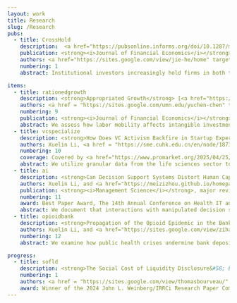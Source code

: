 ```yaml
---
layout: work
title: Research
slug: /Research
pubs:
  - title: CrossHold
    description:  <a href="https://pubsonline.informs.org/doi/10.1287/mnsc.2023.4911" target="_blank"><strong>Networking Behind the Scenes&#58; Institutional Cross-Industry Holdings and Corporate Loan Markets</strong></a>
    publication: <strong><i>Journal of Financial Economics</i></strong>, Volume 147, Issue 3, Pages 475-497 (March 2023).
    authors: <a href="https://sites.google.com/view/jie-he/home" target="_blank">Jie He</a>, <a href="https://www.sydney.edu.au/business/about/our-people/academic-staff/lantian-liang.html" target="_blank">Lantian Liang</a>, Hui Wang, and <a href="https://sites.google.com/site/hanvictorxia/han-xias-home-page" target="_blank">Han Xia</a>
    numbering: 1
    abstract: Institutional investors increasingly hold firms in both the industrial and financial sectors. These cross-industry holdings link firms to “outside” banks that they have not borrowed from, creating a network between the two sectors. We show that such networks reduce firms’ loan spreads. This effect is more prominent when cross-holders are actively involved in borrowers’ routine operations and when they have stronger incentives to advocate for borrowers in the loan process. Furthermore, outside banks begin to lend more to firms once the two parties become linked. This network is “behind-the-scenes” because it does not arise from prior interactions between firms and banks, but is instead built through institutions’ cross-holdings.

items:
  - title: rationedgrowth
    description: <strong>Appropriated Growth</strong> [<a href="https://papers.ssrn.com/sol3/papers.cfm?abstract_id=4244951" target="_blank">PDF</a>]
    authors: <a href = "https://sites.google.com/umn.edu/yuchen-chen" target="_blank">Yuchen Chen</a>, Xuelin Li, <a href = "https://carlsonschool.umn.edu/faculty/richard-thakor" target="_blank">Richard T. Thakor</a> and <a href="https://sites.google.com/site/cwardweb/colin-ward" target="_blank">Colin Ward</a>
    numbering: 9
    publication: <strong><i>Journal of Financial Economics</i></strong>, revise and resubmit.
    abstract: We assess how labor mobility affects intangible investment in a dynamic agency model featuring both knowledge appropriation and moral hazard. We argue that restricting worker mobility, while reducing employees' appropriation of firm intangible capital, can hurt their incentives to exert effort. Our calibration to U.S. data targets responses of employee turnover and firms' intangible investment to variations in workers' outside option values, identified through exogenous shocks to non-compete enforcement. The model simulation implies that knowledge spillovers mitigate the costs of incentive provision when agency frictions are severe, and the optimal labor mobility regulation should balance this benefit against turnover risk. Finally, we highlight the use of deferred compensation bonuses in the optimal contract as a retention mechanism, even among under-performing firms.
  - title: vcspecialize
    description: <strong>How Does VC Activism Backfire in Startup Experimentation?</strong> [<a href="https://papers.ssrn.com/abstract=4912335" target="_blank">PDF</a>]
    authors: Xuelin Li, <a href = "https://sme.cuhk.edu.cn/en/node/1873" target="_blank">Sijie Wang</a>, <a href = "https://www.jiajiexu.com/" target="_blank">Jiajie Xu</a> and <a href="https://www.xiangzheng.info/" target="_blank">Xiang Zheng</a>
    numbering: 10
    coverage: Covered by <a href="https://www.promarket.org/2025/04/25/how-does-venture-capital-shapes-biotech-innovation/" target="_blank">ProMarket</a>
    abstract: We utilize granular data from the life sciences sector to study how VC activism influences strategic experimentation decisions. Active involvement by smaller, more focused VCs drives early pipeline prioritization, advancing a few projects while holding back most of the R&D portfolio. While this approach can create "blockbuster" IPOs with mature lead pipelines, it also reduces overall exit likelihood by sacrificing the benefits of a diversified pipeline. Startups backed by concentrated VCs progress more slowly in clinical trials on average and are more likely to discontinue projects due to prioritization rather than financial or quality concerns. Additionally, VCs may prioritize suboptimal projects due to investment horizons or concerns about portfolio cannibalization. Overall, this prioritization strategy increases failure risk particularly for high-risk, long-horizon technologies. To address endogeneity, we exploit limited partners’ adoption of ESG objectives as instruments for shifts in VCs’ portfolio focus.  
  - title: ai
    description: <strong>Can Decision Support Systems Distort Human Capital?</strong> [<a href="https://papers.ssrn.com/sol3/papers.cfm?abstract_id=4929303" target="_blank">PDF</a>]
    authors: Xuelin Li, and <a href="https://meizizhou.github.io/homepage/" target="_blank">Meizi Zhou</a>
    publication: <strong><i>Management Science</i></strong>, major revision.
    numbering: 11
    award: Best Paper Award, The 14th Annual Conference on Health IT and Analytics (CHITA 2024)
    abstract: We document that interactions with manipulated decision support systems can distort the development of human capital using the context of opioid prescription. Physicians in our sample adopted electronic health record software from a list of federally certified companies in 2011. Between 2016 and spring 2019, one company secretly embedded a biased decision support system function to promote extended-release opioid sales. Affected physicians not only increased opioid claims relative to the control group during the treatment window but also maintained a higher propensity for prescriptions even after the removal of the biased function. This long-term distortion of human capital relies on the unconsciousness of algorithmic biases and does not occur following other explicit promotions, such as pharmaceutical detailing payments. Using machine-learning algorithms, we quantify that human capital distortion explains 54% of the treatment effects in a physician decision model with dynamic learning. Experience with opioids, along with caution regarding elder patients, mitigates the distortion.
  - title: opioidbank
    description: <strong>Propagation of the Opioid Epidemic in the Banking Sector</strong> [<a href="https://papers.ssrn.com/sol3/papers.cfm?abstract_id=4148134" target="_blank">PDF</a>]
    authors: Xuelin Li, and <a href="https://sites.google.com/view/zihanye/home" target="_blank">Zihan Ye</a>
    numbering: 12
    abstract: We examine how public health crises undermine bank deposit funding and constrain lending activities. Using the opioid epidemic as our empirical setting, we document a negative link between local opioid supply and deposit growth at both the county and bank levels. Facing deposit drains, banks systematically reduce lending activities, including mortgage origination and approval, even in distant regions connected to the epidemic areas through banking networks. These reductions are more pronounced for retained loans and concentrate in smaller banks facing greater financial frictions and lacking geographic diversification. Our findings highlight the challenges to bank operations arising from population health conditions.

progress:
  - title: sofld
    description: <strong>The Social Cost of Liquidity Disclosure&#58; Evidence from Hospitals</strong>
    numbering: 1
    authors: <a href = "https://sites.google.com/view/thomasbourveau/" target="_blank">Thomas Bourveau</a>, <a href = "https://www.columbia.edu/~xg2285/" target="_blank">Xavier Giroud</a>, <a href = "https://www.yifan-ji.com/" target="_blank">Yifan Ji</a>, and Xuelin Li
    award: Winner of the 2024 John L. Weinberg/IRRCi Research Paper Competition
---
```

